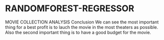 # RANDOMFOREST-REGRESSOR
MOVIE COLLECTION ANALYSIS
Conclusion
We can see the most important thing for a best profit is to lauch the movie in the most theaters as possible.
Also the second important thing is to have a good budget for the movie.
